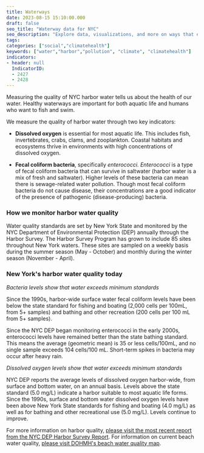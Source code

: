 ```yaml
---
title: Waterways
date: 2023-08-15 15:10:00.000
draft: false
seo_title: "Waterway data for NYC"
seo_description: "Explore data, visualizations, and more on ways that environments shape health in New York City's neighborhoods."
tags: 
categories: ["social","climatehealth"]
keywords: ["water","harbor","pollution", "climate", "climatehealth"]
indicators:
- header: null
  IndicatorID: 
  - 2427
  - 2428
---
```


Measuring the quality of NYC harbor water tells us about the health of our water. Healthy waterways are important for both aquatic life and humans who want to fish and swim.

We measure the quality of harbor water through two key indicators:

- **Dissolved oxygen** is essential for most aquatic life. This includes fish, invertebrates, crabs, clams, and zooplankton. Coastal habitats and ecosystems thrive in environments with high concentrations of dissolved oxygen.

- **Fecal coliform bacteria**, specifically *enterococci. Enterococci* is a type of fecal coliform bacteria that can survive in saltwater (harbor water is a mix of fresh and saltwater). Higher levels of these bacteria can mean there is sewage-related water pollution. Though most fecal coliform bacteria do not cause disease, their concentrations are a good indicator of the presence of pathogenic (disease-producing) bacteria.

### How we monitor harbor water quality

Water quality standards are set by New York State and monitored by the NYC Department of Environmental Protection (DEP) annually through the Harbor Survey. The Harbor Survey Program has grown to include 85 sites throughout New York waters. These sites are sampled on a weekly basis during the summer season (May - October) and monthly during the winter season (November - April).

### New York's harbor water quality today

*Bacteria levels show that water exceeds minimum standards*

Since the 1990s, harbor-wide surface water fecal coliform levels have been below the state standard for fishing and boating (2,000 cells per 100mL, from 5+ samples) and bathing and other recreation (200 cells per 100 mL from 5+ samples).

Since the NYC DEP began monitoring enterococci in the early 2000s, enterococci levels have remained better than the state bathing standard. This means the average (geometric mean) is 35 or less cells/100mL, and no single sample exceeds 104 cells/100 mL. Short-term spikes in bacteria may occur after heavy rain.

*Dissolved oxygen levels show that water exceeds minimum standards*

NYC DEP reports the average levels of dissolved oxygen harbor-wide, from surface and bottom water, on an annual basis. Levels above the state standard (5.0 mg/L) indicate a harbor suitable to most aquatic life forms. Since the 1990s, surface and bottom water dissolved oxygen levels have been above New York State standards for fishing and boating (4.0 mg/L) as well as for bathing and other recreational use (5.0 mg/L). Levels continue to improve.

For more information on harbor quality, [please visit the most recent report from the NYC DEP Harbor Survey Report](https://www.nyc.gov/site/dep/water/harbor-water-quality.page). For information on current beach water quality, [please visit DOHMH's beach water quality map](https://a816-dohbesp.nyc.gov/IndicatorPublic/Beaches/).
